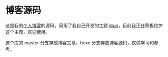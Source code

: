 # 博客源码

这是我的[个人博客](https://liuyib.github.io/)的源码，采用了我自己开发的主题 [stun](https://github.com/liuyib/hexo-theme-stun)，目前我正在积极维护这个主题，欢迎使用。

这个库的 master 分支存放博客文章，hexo 分支存放博客源码，仅供学习和参考。

